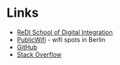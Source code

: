 # Links
* [ReDI School of Digital Integration](http://redi-school.org/)
* [PublicWifi](http://www.publicwifi.de/) - wifi spots in Berlin
* [GitHub](http://www.github.com)
* [Stack Overflow](http://www.stackoverflow.com)
